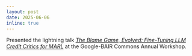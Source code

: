 ```yaml
---
layout: post
date: 2025-06-06
inline: true
---
```


Presented the lightning talk _<a href="https://youtu.be/rAVc6zyYHnQ?si=phPSkCQN-qe6G3nG&t=11485">The Blame Game, Evolved: Fine-Tuning LLM Credit Critics for MARL</a>_ at the Google-BAIR Commons Annual Workshop.
